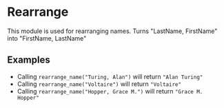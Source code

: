 Rearrange
=========

This module is used for rearranging names.
Turns "LastName, FirstName" into "FirstName, LastName"

## Examples
 * Calling `rearrange_name("Turing, Alan")` will return `"Alan Turing"`
 * Calling `rearrange_name("Voltaire")` will return `"Voltaire"`
 * Calling `rearrange_name("Hopper, Grace M.")` will return `"Grace M. Hopper"`
